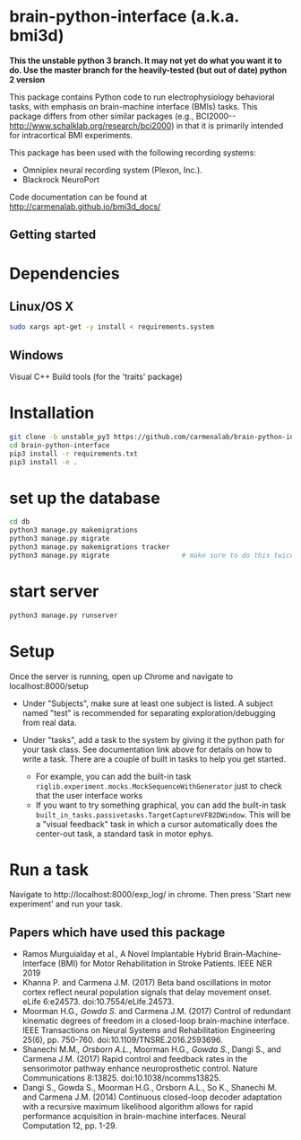 brain-python-interface (a.k.a. bmi3d)
====================================
**This the unstable python 3 branch. It may not yet do what you want it to do. Use the master branch for the heavily-tested (but out of date) python 2 version**

This package contains Python code to run electrophysiology behavioral tasks,
with emphasis on brain-machine interface (BMIs) tasks. This package differs 
from other similar packages (e.g., BCI2000--http://www.schalklab.org/research/bci2000) 
in that it is primarily intended for intracortical BMI experiments. 

This package has been used with the following recording systems:
- Omniplex neural recording system (Plexon, Inc.). 
- Blackrock NeuroPort

Code documentation can be found at http://carmenalab.github.io/bmi3d_docs/

Getting started
---------------
# Dependencies
## Linux/OS X
```bash
sudo xargs apt-get -y install < requirements.system
```

## Windows
Visual C++ Build tools (for the 'traits' package)

# Installation
```bash
git clone -b unstable_py3 https://github.com/carmenalab/brain-python-interface.git
cd brain-python-interface
pip3 install -r requirements.txt
pip3 install -e .
```

# set up the database
```bash
cd db
python3 manage.py makemigrations
python3 manage.py migrate
python3 manage.py makemigrations tracker
python3 manage.py migrate                  # make sure to do this twice!
```

# start server
```bash
python3 manage.py runserver
```

# Setup
Once the server is running, open up Chrome and navigate to localhost:8000/setup
- Under "Subjects", make sure at least one subject is listed. A subject named "test" is recommended for separating exploration/debugging from real data. 
- Under "tasks", add a task to the system by giving it the python path for your task class. See documentation link above for details on how to write a task. There are a couple of built in tasks to help you get started. 

	- For example, you can add the built-in task `riglib.experiment.mocks.MockSequenceWithGenerator` just to check that the user interface works
	- If you want to try something graphical, you can add the built-in task `built_in_tasks.passivetasks.TargetCaptureVFB2DWindow`. This will be a "visual feedback" task in which a cursor automatically does the center-out task, a standard task in motor ephys. 


# Run a task
Navigate to http://localhost:8000/exp_log/ in chrome. Then press 'Start new experiment' and run your task. 

Papers which have used this package
-----------------------------------
- Ramos Murguialday et al., A Novel Implantable Hybrid Brain-Machine-Interface (BMI) for Motor Rehabilitation in Stroke Patients. IEEE NER 2019
- Khanna P. and Carmena J.M. (2017) Beta band oscillations in motor cortex reflect neural population signals that delay movement onset. eLife 6:e24573. doi:10.7554/eLife.24573.
- Moorman H.G.*, Gowda S.* and Carmena J.M. (2017) Control of redundant kinematic degrees of freedom in a closed-loop brain-machine interface. IEEE Transactions on Neural Systems and Rehabilitation Engineering 25(6), pp. 750-760. doi:10.1109/TNSRE.2016.2593696.
- Shanechi M.M.*, Orsborn A.L.*, Moorman H.G.*, Gowda S.*, Dangi S., and Carmena J.M. (2017) Rapid control and feedback rates in the sensorimotor pathway enhance neuroprosthetic control. Nature Communications 8:13825. doi:10.1038/ncomms13825.
- Dangi S., Gowda S., Moorman H.G., Orsborn A.L., So K., Shanechi M. and Carmena J.M. (2014) Continuous closed-loop decoder adaptation with a recursive maximum likelihood algorithm allows for rapid performance acquisition in brain-machine interfaces. Neural Computation 12, pp. 1-29.
